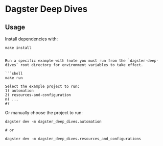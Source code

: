 # Dagster Deep Dives

## Usage

Install dependencies with: 

```shell
make install


Run a specific example with (note you must run from the `dagster-deep-dives` root directory for environment variables to take effect.

```shell
make run

Select the example project to run:
1) automation
2) resources-and-configuration
n) ...
#?
```

Or manually choose the project to run:


```shell
dagster dev -m dagster_deep_dives.automation

# or

dagster dev -m dagster_deep_dives.resources_and_configurations
```
